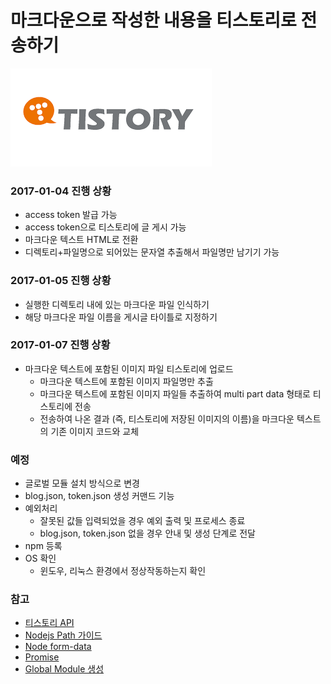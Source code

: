 # 마크다운으로 작성한 내용을 티스토리로 전송하기

![티스토리](./images/티스토리.png)


### 2017-01-04 진행 상황
* access token 발급 가능
* access token으로 티스토리에 글 게시 가능
* 마크다운 텍스트 HTML로 전환
* 디렉토리+파일명으로 되어있는 문자열 추출해서 파일명만 남기기 가능

### 2017-01-05 진행 상황
* 실행한 디렉토리 내에 있는 마크다운 파일 인식하기
* 해당 마크다운 파일 이름을 게시글 타이틀로 지정하기

### 2017-01-07 진행 상황
* 마크다운 텍스트에 포함된 이미지 파일 티스토리에 업로드
  - 마크다운 텍스트에 포함된 이미지 파일명만 추출
  - 마크다운 텍스트에 포함된 이미지 파일들 추출하여 multi part data 형태로 티스토리에 전송
  - 전송하여 나온 결과 (즉, 티스토리에 저장된 이미지의 이름)을 마크다운 텍스트의 기존 이미지 코드와 교체

### 예정
* 글로벌 모듈 설치 방식으로 변경 
* blog.json, token.json 생성 커맨드 기능
* 예외처리
  - 잘못된 값들 입력되었을 경우 예외 출력 및 프로세스 종료
  - blog.json, token.json 없을 경우 안내 및 생성 단계로 전달
* npm 등록
* OS 확인
  - 윈도우, 리눅스 환경에서 정상작동하는지 확인

### 참고
* [티스토리 API](http://www.tistory.com/guide/api/post)
* [Nodejs Path 가이드](https://nodejs.org/api/path.html#path_windows_vs_posix)
* [Node form-data](https://github.com/form-data/form-data)
* [Promise](https://developer.mozilla.org/ko/docs/Web/JavaScript/Reference/Global_Objects/Promise)
* [Global Module 생성](https://bretkikehara.wordpress.com/2013/05/02/nodejs-creating-your-first-global-module/)